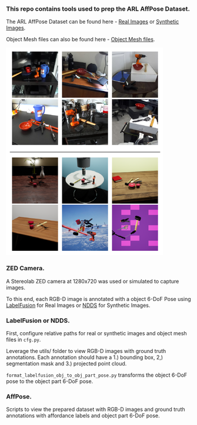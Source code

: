 ### This repo contains tools used to prep the ARL AffPose Dataset.

The ARL AffPose Dataset can be found here - [Real Images](https://drive.google.com/drive/folders/1gP-vQVuDKdhCxdViRxAeoH8v99sTfPXi?usp=sharing) or [Synthetic Images](https://drive.google.com/drive/folders/1X47BIXqyMO9xyoFMCXEGVPP9T0ZDEPUe?usp=sharing).

Object Mesh files can also be found here - [Object Mesh files](https://drive.google.com/file/d/1MwRN3CS2iGLoVmUzkLUrLMryVxJhugWA/view?usp=sharing). 

![Alt text](samples/dataset.png?raw=true "Title")

### ZED Camera.

A Stereolab ZED camera at 1280x720 was used or simulated to capture images. 

To this end, each RGB-D image is annotated with a object 6-DoF Pose using [LabelFusion](https://github.com/RobotLocomotion/LabelFusion) for Real Images or [NDDS](https://github.com/NVIDIA/Dataset_Synthesizer) for Synthetic Images.

### LabelFusion or NDDS.

First, configure relative paths for real or synthetic images and object mesh files in `cfg.py`.

Leverage the utils/ folder to view RGB-D images with ground truth annotations. Each annotation should have a 1.) bounding box, 2,) segmentation mask and 3.) projected point cloud.

`format_labelfusion_obj_to_obj_part_pose.py` transforms the object 6-DoF pose to the object part 6-DoF pose.

### AffPose.

Scripts to view the prepared dataset with RGB-D images and ground truth annotations with affordance labels and object part 6-DoF pose.
